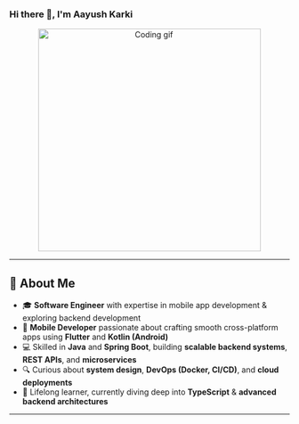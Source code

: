 ### Hi there 👋, I'm Aayush Karki

<p align="center">
  <img src="https://github.com/karkiayush/karkiayush/blob/main/assets/coding.gif" width="400px" alt="Coding gif"/>
</p>

---

## 🚀 About Me
- 🎓 **Software Engineer** with expertise in mobile app development & exploring backend development
- 📱 **Mobile Developer** passionate about crafting smooth cross-platform apps using **Flutter** and **Kotlin (Android)**  
- 💻 Skilled in **Java** and **Spring Boot**, building **scalable backend systems**, **REST APIs**, and **microservices**  
- 🔍 Curious about **system design**, **DevOps (Docker, CI/CD)**, and **cloud deployments**  
- 📖 Lifelong learner, currently diving deep into **TypeScript** & **advanced backend architectures**  


---
